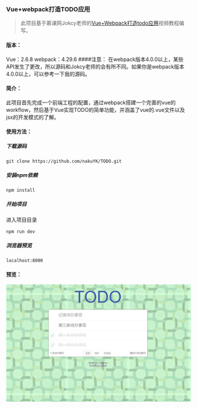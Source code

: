 ### Vue+webpack打造TODO应用

>此项目基于慕课网Jokcy老师的<a href="https://www.imooc.com/learn/935">Vue+Webpack打造todo应用</a>视频教程编写。

#### 版本：
Vue：2.6.8
webpack：4.29.6
####注意：
在webpack版本4.0.0以上，某些API发生了更改，所以源码和Jokcy老师的会有所不同。如果你是webpack版本4.0.0以上，可以参考一下我的源码。

#### 简介：
此项目首先完成一个前端工程的配置，通过webpack搭建一个完善的vue的workflow，然后基于Vue实现TODO的简单功能，并涵盖了vue的.vue文件以及jsx的开发模式的了解。

#### 使用方法：

##### 下载源码

    git clone https://github.com/nakuYK/TODO.git 

##### 安装npm依赖

    npm install

##### 开始项目
进入项目目录

    npm run dev

##### 浏览器预览

    localhost:8000

#### 预览：

![预览](./src/assets/images/picture.jpg)